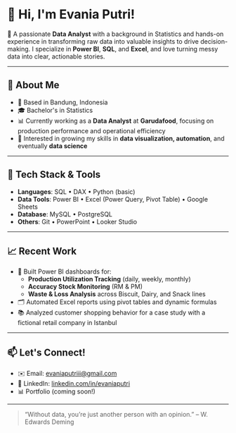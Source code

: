 # 👋 Hi, I'm Evania Putri!

🎯 A passionate **Data Analyst** with a background in Statistics and hands-on experience in transforming raw data into valuable insights to drive decision-making. I specialize in **Power BI**, **SQL**, and **Excel**, and love turning messy data into clear, actionable stories.

---

## 💼 About Me

- 📍 Based in Bandung, Indonesia  
- 🎓 Bachelor's in Statistics  
- 📊 Currently working as a **Data Analyst** at **Garudafood**, focusing on production performance and operational efficiency  
- 🚀 Interested in growing my skills in **data visualization, automation**, and eventually **data science**

---

## 🔧 Tech Stack & Tools

- **Languages**: SQL • DAX • Python (basic)
- **Data Tools**: Power BI • Excel (Power Query, Pivot Table) • Google Sheets
- **Database**: MySQL • PostgreSQL
- **Others**: Git • PowerPoint • Looker Studio

---

## 📈 Recent Work

- 📌 Built Power BI dashboards for:
  - **Production Utilization Tracking** (daily, weekly, monthly)
  - **Accuracy Stock Monitoring** (RM & PM)
  - **Waste & Loss Analysis** across Biscuit, Dairy, and Snack lines
- 🗂 Automated Excel reports using pivot tables and dynamic formulas
- 📚 Analyzed customer shopping behavior for a case study with a fictional retail company in Istanbul

---

## 📫 Let's Connect!

- ✉️ Email: evaniaputriii@gmail.com  
- 💼 LinkedIn: [linkedin.com/in/evaniaputri](https://linkedin.com/in/evaniaputri)  
- 📊 Portfolio (coming soon!)

---

> “Without data, you’re just another person with an opinion.” – W. Edwards Deming
